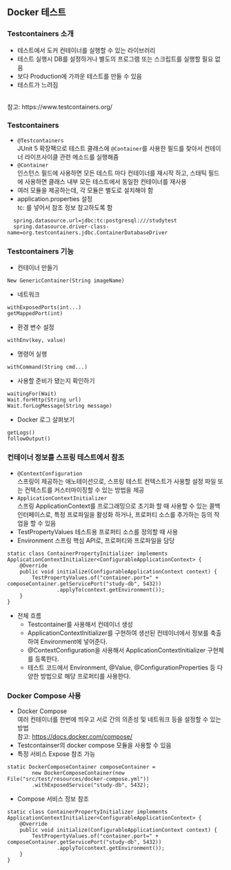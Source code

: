 ## Docker 테스트

### Testcontainers 소개
- 테스트에서 도커 컨테이너를 실행할 수 있는 라이브러리
- 테스트 실행시 DB를 설정하거나 별도의 프로그램 또는 스크립트를 실행할 필요 없음
- 보다 Production에 가까운 테스트를 만들 수 있음
- 테스트가 느려짐
<br>
참고: https://www.testcontainers.org/

### Testcontainers
- `@Testcontainers` <br>
JUnit 5 확장팩으로 테스트 클래스에 `@Container`를 사용한 필드를 찾아서 컨테이너 라이프사이클 관련 메소드를 실행해줌
- `@Container` <br>
인스턴스 필드에 사용하면 모든 테스트 마다 컨테이너를 재시작 하고, 스태틱 필드에 사용하면 클래스 내부 모든 테스트에서 동일한 컨테이너를 재사용
- 여러 모듈을 제공하는데, 각 모듈은 별도로 설치해야 함
- application.properties 설정 <br>
tc: 를 넣어서 참조 정보 참고하도록 함
```
  spring.datasource.url=jdbc:tc:postgresql:///studytest
  spring.datasource.driver-class-name=org.testcontainers.jdbc.ContainerDatabaseDriver
```

### Testcontainers 기능
- 컨테이너 만들기
```
New GenericContainer(String imageName)
```

- 네트워크
```
withExposedPorts(int...)
getMappedPort(int)
```

- 환경 변수 설정
```
withEnv(key, value)
```

- 명령어 실행
```
withCommand(String cmd...)
```

- 사용할 준비가 됐는지 확인하기
```
waitingFor(Wait)
Wait.forHttp(String url)
Wait.forLogMessage(String message)
```

- Docker 로그 살펴보기
```
getLogs()
followOutput()
```

### 컨테이너 정보를 스프링 테스트에서 참조
- `@ContextConfiguration` <br>
스프링이 제공하는 애노테이션으로, 스프링 테스트 컨텍스트가 사용할 설정 파일 또는 컨텍스트를 커스터마이징할 수 있는 방법을 제공
- `ApplicationContextInitializer` <br>
스프링 ApplicationContext를 프로그래밍으로 초기화 할 때 사용할 수 있는 콜백 인터페이스로, 특정 프로파일을 활성화 하거나, 프로퍼티 소스를 추가하는 등의 작업을 할 수 있음
- TestPropertyValues
테스트용 프로퍼티 소스를 정의할 때 사용
- Environment
스프링 핵심 API로, 프로퍼티와 프로파일을 담당
```
static class ContainerPropertyInitializer implements ApplicationContextInitializer<ConfigurableApplicationContext> {
    @Override
    public void initialize(ConfigurableApplicationContext context) {
        TestPropertyValues.of("container.port=" + composeContainer.getServicePort("study-db", 5432))
                .applyTo(context.getEnvironment());
    }
}
```

- 전체 흐름
  - Testcontainer를 사용해서 컨테이너 생성
  - ApplicationContextInitializer를 구현하여 생선된 컨테이너에서 정보를 축출하여 Environment에 넣어준다.
  - @ContextConfiguration을 사용해서 ApplicationContextInitializer 구현체를 등록한다.
  - 테스트 코드에서 Environment, @Value, @ConfigurationProperties 등 다양한 방법으로 해당 프로퍼티를 사용한다.

### Docker Compose 사용
- Docker Compose <br>
여러 컨테이너를 한번에 띄우고 서로 간의 의존성 및 네트워크 등을 설정할 수 있는 방법 <br>
참고: https://docs.docker.com/compose/
- Testcontainser의 docker compose 모듈을 사용할 수 있음
- 특정 서비스 Expose 참조 가능
```
static DockerComposeContainer composeContainer =
        new DockerComposeContainer(new File("src/test/resources/docker-compose.yml"))
        .withExposedService("study-db", 5432);
```
- Compose 서비스 정보 참조
```
static class ContainerPropertyInitializer implements ApplicationContextInitializer<ConfigurableApplicationContext> {
    @Override
    public void initialize(ConfigurableApplicationContext context) {
        TestPropertyValues.of("container.port=" + composeContainer.getServicePort("study-db", 5432))
                .applyTo(context.getEnvironment());
    }
}
```
